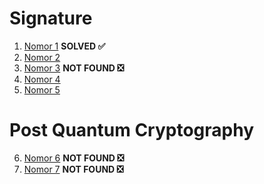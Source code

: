 # Signature
1. [Nomor 1](https://www.chegg.com/homework-help/questions-and-answers/exercises-71-suppose-alice-using-elgamal-signature-scheme-p-31847-5-25703-compute-values-k-q42961677) **SOLVED ✅**
2. [Nomor 2](https://www.chegg.com/homework-help/questions-and-answers/82-suppose-implement-elgamal-signature-scheme-p-31847-5-b-26379-write-computer-program-fol-q45933923)
3. [Nomor 3]() **NOT FOUND ❎**
4. [Nomor 4](https://www.chegg.com/homework-help/questions-and-answers/suppose-alice-uses-dsa-q-101-p-7879-alpha-170-alpha-75-beta-4567-example-74-determine-alic-q23445242)
5. [Nomor 5](https://www.chegg.com/homework-help/questions-and-answers/814-let-e-denote-elliptic-curve-y2-x-x-26-mod-127-shown-131-prime-number-therefore-non-ide-q54955412)

# Post Quantum Cryptography
6. [Nomor 6]() **NOT FOUND ❎**
7. [Nomor 7]() **NOT FOUND ❎**